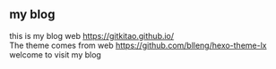 ## my blog
this is my blog web https://gitkitao.github.io/  
The theme comes from web https://github.com/blleng/hexo-theme-lx  
welcome to visit my blog